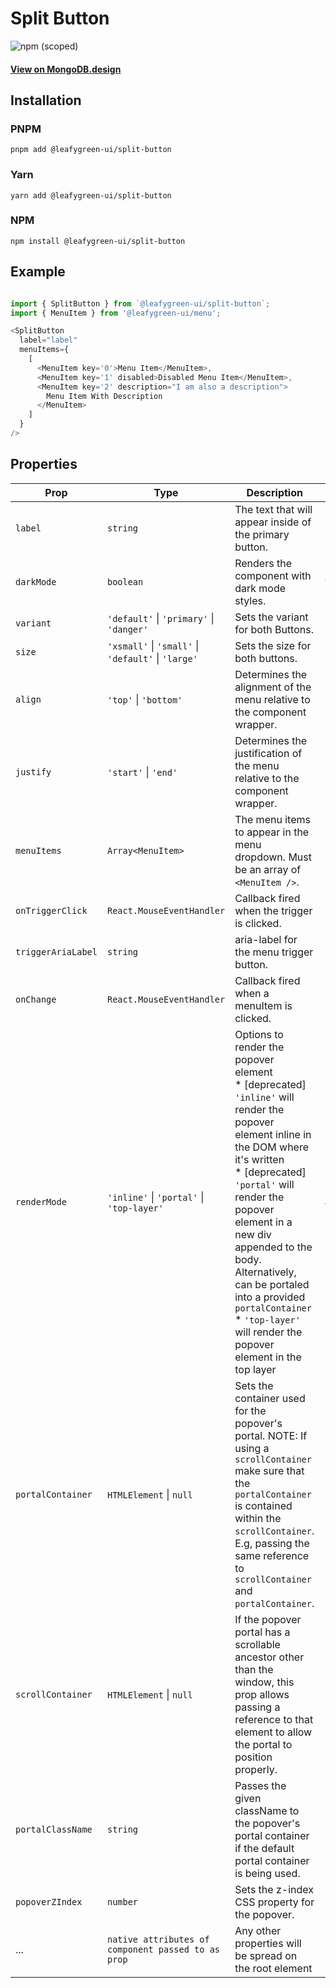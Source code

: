 # Split Button

![npm (scoped)](https://img.shields.io/npm/v/@leafygreen-ui/split-button.svg)

#### [View on MongoDB.design](https://www.mongodb.design/component/split-button/live-example/)

## Installation

### PNPM

```shell
pnpm add @leafygreen-ui/split-button
```

### Yarn

```shell
yarn add @leafygreen-ui/split-button
```

### NPM

```shell
npm install @leafygreen-ui/split-button
```

## Example

```js

import { SplitButton } from `@leafygreen-ui/split-button`;
import { MenuItem } from '@leafygreen-ui/menu';

<SplitButton
  label="label"
  menuItems={
    [
      <MenuItem key='0'>Menu Item</MenuItem>,
      <MenuItem key='1' disabled>Disabled Menu Item</MenuItem>,
      <MenuItem key='2' description="I am also a description">
        Menu Item With Description
      </MenuItem>
    ]
  }
/>
```

## Properties

| Prop               | Type                                                | Description                                                                                                                                                                                                                                                                                                                                                                           | Default       |
| ------------------ | --------------------------------------------------- | ------------------------------------------------------------------------------------------------------------------------------------------------------------------------------------------------------------------------------------------------------------------------------------------------------------------------------------------------------------------------------------- | ------------- |
| `label`            | `string`                                            | The text that will appear inside of the primary button.                                                                                                                                                                                                                                                                                                                               |               |
| `darkMode`         | `boolean`                                           | Renders the component with dark mode styles.                                                                                                                                                                                                                                                                                                                                          | `false`       |
| `variant`          | `'default'` \| `'primary'` \| `'danger'`            | Sets the variant for both Buttons.                                                                                                                                                                                                                                                                                                                                                    | `'default'`   |
| `size`             | `'xsmall'` \| `'small'` \| `'default'` \| `'large'` | Sets the size for both buttons.                                                                                                                                                                                                                                                                                                                                                       | `'default'`   |
| `align`            | `'top'` \| `'bottom'`                               | Determines the alignment of the menu relative to the component wrapper.                                                                                                                                                                                                                                                                                                               | `'bottom'`    |
| `justify`          | `'start'` \| `'end'`                                | Determines the justification of the menu relative to the component wrapper.                                                                                                                                                                                                                                                                                                           | `'end'`       |
| `menuItems`        | `Array<MenuItem>`                                   | The menu items to appear in the menu dropdown. Must be an array of `<MenuItem />`.                                                                                                                                                                                                                                                                                                    |               |
| `onTriggerClick`   | `React.MouseEventHandler`                           | Callback fired when the trigger is clicked.                                                                                                                                                                                                                                                                                                                                           |               |
| `triggerAriaLabel` | `string`                                            | aria-label for the menu trigger button.                                                                                                                                                                                                                                                                                                                                               |               |
| `onChange`         | `React.MouseEventHandler`                           | Callback fired when a menuItem is clicked.                                                                                                                                                                                                                                                                                                                                            |               |
| `renderMode`       | `'inline'` \| `'portal'` \| `'top-layer'`           | Options to render the popover element <br> \* [deprecated] `'inline'` will render the popover element inline in the DOM where it's written <br> \* [deprecated] `'portal'` will render the popover element in a new div appended to the body. Alternatively, can be portaled into a provided `portalContainer` <br> \* `'top-layer'` will render the popover element in the top layer | `'top-layer'` |
| `portalContainer`  | `HTMLElement` \| `null`                             | Sets the container used for the popover's portal. NOTE: If using a `scrollContainer` make sure that the `portalContainer` is contained within the `scrollContainer`. E.g, passing the same reference to `scrollContainer` and `portalContainer`.                                                                                                                                      |               |
| `scrollContainer`  | `HTMLElement` \| `null`                             | If the popover portal has a scrollable ancestor other than the window, this prop allows passing a reference to that element to allow the portal to position properly.                                                                                                                                                                                                                 |               |
| `portalClassName`  | `string`                                            | Passes the given className to the popover's portal container if the default portal container is being used.                                                                                                                                                                                                                                                                           |               |
| `popoverZIndex`    | `number`                                            | Sets the z-index CSS property for the popover.                                                                                                                                                                                                                                                                                                                                        |               |
| ...                | `native attributes of component passed to as prop`  | Any other properties will be spread on the root element                                                                                                                                                                                                                                                                                                                               |               |
